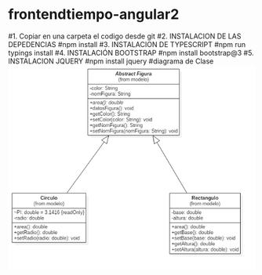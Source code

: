 # frontendtiempo-angular2

#1. Copiar en una carpeta el codigo desde git
#2. INSTALACION DE LAS DEPEDENCIAS
#npm install
#3. INSTALACION DE TYPESCRIPT
#npm run typings install
#4. INSTALACIÓN BOOTSTRAP
#npm install bootstrap@3
#5. INSTALACION JQUERY
#npm install jquery
#diagrama de Clase
![diagramaclase](https://github.com/carcaceres/angular-calculo-poo/blob/master/diagrama%20de%20clase/diagrama-clase.png)
